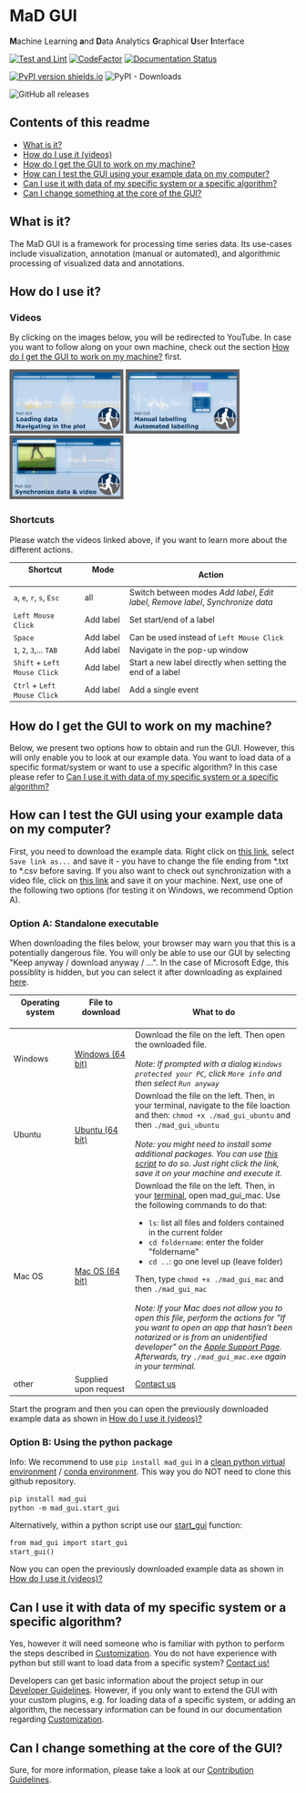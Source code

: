 # MaD GUI 
**M**achine Learning 
**a**nd 
**D**ata Analytics 
**G**raphical 
**U**ser 
**I**nterface

[![Test and Lint](https://github.com/mad-lab-fau/mad-gui/workflows/Test%20and%20Lint/badge.svg)](https://github.com/mad-lab-fau/mad-gui/actions/workflows/test_and_lint.yml)
[![CodeFactor](https://www.codefactor.io/repository/github/mad-lab-fau/mad-gui/badge/main)](https://www.codefactor.io/repository/github/mad-lab-fau/mad-gui/overview/main)
[![Documentation Status](https://readthedocs.org/projects/mad-gui/badge/?version=latest)](https://mad-gui.readthedocs.io/en/latest/?badge=latest)


[![PyPI version shields.io](https://img.shields.io/pypi/v/mad-gui)](https://pypi.org/project/mad-gui/)
![PyPI - Downloads](https://img.shields.io/pypi/dm/mad-gui)

![GitHub all releases](https://img.shields.io/github/downloads/mad-lab-fau/mad-gui/total?style=social)





## Contents of this readme
- [What is it?](#what-is-it)
- [How do I use it (videos)](#how-do-i-use-it-videos)
- [How do I get the GUI to work on my machine?](#how-do-i-get-the-gui-to-work-on-my-machine)
- [How can I test the GUI using your example data on my computer?](#how-can-i-test-the-gui-using-your-example-data-on-my-computer)
- [Can I use it with data of my specific system or a specific algorithm?](#can-i-use-it-with-data-of-my-specific-system-or-a-specific-algorithm)
- [Can I change something at the core of the GUI?](#can-i-change-something-at-the-core-of-the-gui)


##  What is it?
The MaD GUI is a framework for processing time series data.
Its use-cases include visualization, annotation (manual or automated), and algorithmic processing of visualized data and annotations.

## How do I use it?
### Videos
By clicking on the images below, you will be redirected to YouTube. In case you want to follow along on your own machine, check out the section [How do I get the GUI to work on my machine?](#how-do-i-get-the-gui-to-work-on-my-machine) first.

[<img src="./docs/_static/images/video_thumbnails/loading_and_navigating.png" width="200px">](https://www.youtube.com/watch?v=akxcuFOesC8 "MaD GUI - Loading data and navigating in the plot")
[<img src="./docs/_static/images/video_thumbnails/annotations.png" width="200px">](https://www.youtube.com/watch?v=VWQKYRRRGVA "MaD GUI - Labelling data manually or using an algorithm")
[<img src="./docs/_static/images/video_thumbnails/sync.png" width="200px">](https://www.youtube.com/watch?v=-GI5agFOPRM "MaD GUI - Synchronize video and sensor data")

### Shortcuts
Please watch the videos linked above, if you want to learn more about the different actions.

| Shortcut <img width=50/>                     | Mode <img width=50/>          | Action |
|------------------------------|---------------|-------|
| `a`, `e`, `r`, `s`, `Esc`    | all           | Switch between modes *Add label*, *Edit label*, *Remove label*, *Synchronize data*|
| `Left Mouse Click`           | Add label     | Set start/end of a label|
| `Space`                      | Add label     | Can be used instead of `Left Mouse Click` |
| `1`, `2`, `3`,... `TAB`      | Add label     | Navigate in the pop-up window |
| `Shift` + `Left Mouse Click` | Add label     | Start a new label directly when setting the end of a label |
| `Ctrl` + `Left Mouse Click`  | Add label     | Add a single event |

## How do I get the GUI to work on my machine?
Below, we present two options how to obtain and run the GUI.
However, this will only enable you to look at our example data.
You want to load data of a specific format/system or want to use a specific algorithm? 
In this case please refer to [Can I use it with data of my specific system or a specific algorithm?](#can-i-use-it-with-data-of-my-specific-system-or-a-specific-algorithm)

## How can I test the GUI using your example data on my computer?

First, you need to download the example data.
Right click on [this link](https://github.com/mad-lab-fau/mad-gui/raw/main/example_data/sensor_data.csv), select `Save link as...` and save it - you have to change the file ending from \*.txt to \*.csv before saving.
If you also want to check out synchronization with a video file, click on [this link](https://github.com/mad-lab-fau/mad-gui/releases/download/v0.2.0-alpha.1/video.mp4) and save it on your machine. Next, use one of the following two options (for testing it on Windows, we recommend Option A).

### Option A: Standalone executable

When downloading the files below, your browser may warn you that this is a potentially dangerous file.
You will only be able to use our GUI by selecting "Keep anyway / download anyway / ...".
In the case of Microsoft Edge, this possiblity is hidden, but you can select it after downloading as explained [here](https://docs.microsoft.com/en-us/deployedge/microsoft-edge-security-downloads-interruptions#user-experience-for-downloads-lacking-gestures).

| Operating system <img width=200/>      | File to download <img width=200/>| What to do                                        |
|------------------------|------------------|---------------------------------------------------|
| Windows                | [Windows (64 bit)](https://github.com/mad-lab-fau/mad-gui/releases/download/v0.2.0-alpha.1/mad_gui)       | Download the file on the left. Then open the ownloaded file. <br /> <br />*Note: If prompted with a dialog `Windows protected your PC`, click `More info` and then select `Run anyway`* |
| Ubuntu                 | [Ubuntu (64 bit)](https://github.com/mad-lab-fau/mad-gui/releases/download/v0.2.0-alpha.5/mad_gui_ubuntu) | Download the file on the left. Then, in your terminal, navigate to the file loaction and then: `chmod +x ./mad_gui_ubuntu` and then `./mad_gui_ubuntu` <br /> <br />*Note: you might need to install some additional packages. You can use [this script](https://raw.githubusercontent.com/mad-lab-fau/mad-gui/main/unix_dependencies.sh) to do so. Just right click the link, save it on your machine and execute it.*|
| Mac OS                 | [Mac OS (64 bit)](https://github.com/mad-lab-fau/mad-gui/releases/download/v0.2.0-alpha.5/mad_gui_mac) | Download the file on the left. Then, in your [terminal](https://support.apple.com/en-lk/guide/terminal/apd5265185d-f365-44cb-8b09-71a064a42125/mac), open mad_gui_mac. Use the following commands to do that: <ul><li>`ls`: list all files and folders contained in the current folder</li><li>`cd foldername`: enter the folder "foldername"</li><li>`cd ..`: go one level up (leave folder)</li></ul> Then, type `chmod +x ./mad_gui_mac` and then `./mad_gui_mac` <br /><br /> *Note: If your Mac does not allow you to open this file, perform the actions for "If you want to open an app that hasn’t been notarized or is from an unidentified developer" on the [Apple Support Page](https://support.apple.com/en-us/HT202491). Afterwards, try `./mad_gui_mac.exe` again in your terminal.*|
| other                  | Supplied upon request |[Contact us](mailto:malte.ollenschlaeger@fau.de)  



Start the program and then you can open the previously downloaded example data as shown in [How do I use it (videos)?](#how-do-i-use-it-videos)

### Option B: Using the python package

Info: We recommend to use `pip install mad_gui` in a [clean python virtual environment](https://docs.python.org/3/library/venv.html#creating-virtual-environments) / [conda environment](https://docs.python.org/3/library/venv.html#creating-virtual-environments). This way you do NOT need to clone this github repository.

```
pip install mad_gui
python -m mad_gui.start_gui
```

Alternatively, within a python script use our [start_gui](https://mad-gui.readthedocs.io/en/latest/modules/generated/mad_gui/mad_gui.start_gui.html#mad_gui.start_gui) function: 

```
from mad_gui import start_gui
start_gui()
```

Now you can open the previously downloaded example data as shown in [How do I use it (videos)?](#how-do-i-use-it-videos)

## Can I use it with data of my specific system or a specific algorithm?
Yes, however it will need someone who is familiar with python to perform the steps described in [Customization](https://mad-gui.readthedocs.io/en/latest/customization.html).
You do not have experience with python but still want to load data from a specific system? [Contact us!](mailto:malte.ollenschlaeger@fau.de)

Developers can get basic information about the project setup in our [Developer Guidelines](https://mad-gui.readthedocs.io/en/latest/developer_guidelines.html).
However, if you only want to extend the GUI with your custom plugins, e.g. for loading data of a specific system,
or adding an algorithm, the necessary information can be found in our documentation regarding [Customization](https://mad-gui.readthedocs.io/en/latest/customization.html).

## Can I change something at the core of the GUI?
Sure, for more information, please take a look at our [Contribution Guidelines](https://mad-gui.readthedocs.io/en/latest/contribution_guidelines.html#contribution-guidelines).
